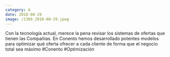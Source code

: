 ```yaml
--- 
category: A 
date: 2018-08-29 
image: /1399_2018-08-29.jpeg 
--- 
```


Con la tecnología actual, merece la pena revisar los sistemas de ofertas que tienen las Compañías. En Conento hemos desarrollado potentes modelos para optimizar qué oferta ofrecer a cada cliente de forma que el negocio total sea máximo #Conento #Optimización